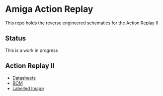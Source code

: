 # Amiga Action Replay

This repo holds the reverse engineered schematics for the Action Replay II

## Status

This is a work in progress

## Action Replay II
- [Datasheets](ARII/datasheets)
- [BOM](ARII/BOM.csv)
- [Labelled Image](ARII/images/TOP_Labeled.jpg)